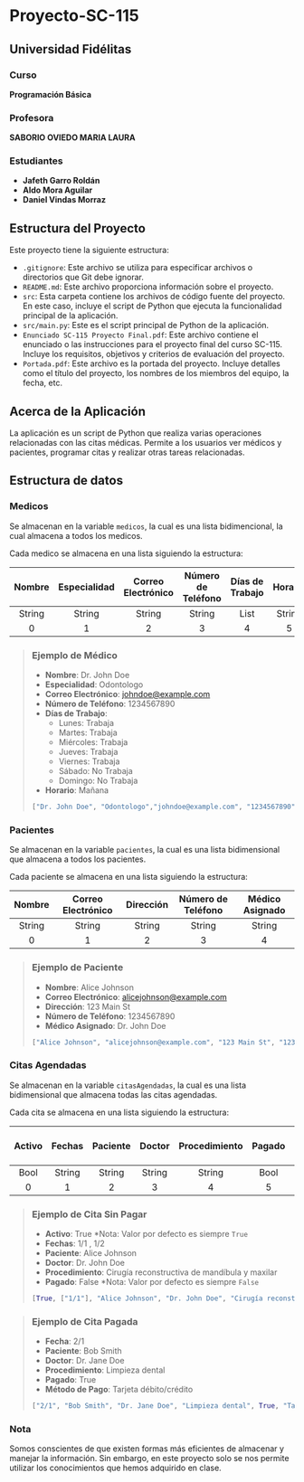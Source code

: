 # Proyecto-SC-115

## Universidad Fidélitas

### Curso

**Programación Básica**

### Profesora

**SABORIO OVIEDO MARIA LAURA**

### Estudiantes

- **Jafeth Garro Roldán**
- **Aldo Mora Aguilar**
- **Daniel Vindas Morraz**

## Estructura del Proyecto

Este proyecto tiene la siguiente estructura:

- `.gitignore`: Este archivo se utiliza para especificar archivos o directorios que Git debe ignorar.
- `README.md`: Este archivo proporciona información sobre el proyecto.
- `src`: Esta carpeta contiene los archivos de código fuente del proyecto. En este caso, incluye el script de Python que ejecuta la funcionalidad principal de la aplicación.
- `src/main.py`: Este es el script principal de Python de la aplicación.
- `Enunciado SC-115 Proyecto Final.pdf`: Este archivo contiene el enunciado o las instrucciones para el proyecto final del curso SC-115. Incluye los requisitos, objetivos y criterios de evaluación del proyecto.
- `Portada.pdf`: Este archivo es la portada del proyecto. Incluye detalles como el título del proyecto, los nombres de los miembros del equipo, la fecha, etc.

## Acerca de la Aplicación

La aplicación es un script de Python que realiza varias operaciones relacionadas con las citas médicas. Permite a los usuarios ver médicos y pacientes, programar citas y realizar otras tareas relacionadas.

## Estructura de datos

### Medicos

Se almacenan en la variable `medicos`, la cual es una lista bidimencional, la cual almacena a todos los medicos.

Cada medico se almacena en una lista siguiendo la estructura:

| Nombre | Especialidad | Correo Electrónico | Número de Teléfono | Días de Trabajo | Horario |
| :----: | :----------: | :----------------: | :----------------: | :-------------: | :-----: |
| String |    String    |       String       |       String       |      List       | String  |
|   0    |      1       |         2          |         3          |        4        |    5    |

> ### Ejemplo de Médico
>
> - **Nombre**: Dr. John Doe
> - **Especialidad**: Odontologo
> - **Correo Electrónico**: johndoe@example.com
> - **Número de Teléfono**: 1234567890
> - **Días de Trabajo**:
>   - Lunes: Trabaja
>   - Martes: Trabaja
>   - Miércoles: Trabaja
>   - Jueves: Trabaja
>   - Viernes: Trabaja
>   - Sábado: No Trabaja
>   - Domingo: No Trabaja
> - **Horario**: Mañana
>
> ```python
> ["Dr. John Doe", "Odontologo","johndoe@example.com", "1234567890", ["Trabaja","Trabaja", "Trabaja", "Trabaja", "Trabaja", "No Trabaja", "No Trabaja"], 'm']
> ```

### Pacientes

Se almacenan en la variable `pacientes`, la cual es una lista bidimensional que almacena a todos los pacientes.

Cada paciente se almacena en una lista siguiendo la estructura:

| Nombre | Correo Electrónico | Dirección | Número de Teléfono | Médico Asignado |
| :----: | :----------------: | :-------: | :----------------: | :-------------: |
| String |       String       |  String   |       String       |     String      |
|   0    |         1          |     2     |         3          |        4        |

> ### Ejemplo de Paciente
>
> - **Nombre**: Alice Johnson
> - **Correo Electrónico**: alicejohnson@example.com
> - **Dirección**: 123 Main St
> - **Número de Teléfono**: 1234567890
> - **Médico Asignado**: Dr. John Doe
>
> ```python
> ["Alice Johnson", "alicejohnson@example.com", "123 Main St", "1234567890", "Dr. John Doe"]
> ```

### Citas Agendadas

Se almacenan en la variable `citasAgendadas`, la cual es una lista bidimensional que almacena todas las citas agendadas.

Cada cita se almacena en una lista siguiendo la estructura:

| Activo | Fechas | Paciente | Doctor | Procedimiento | Pagado | Método de Pago (opcional) |
| :----: | :----: | :------: | :----: | :-----------: | :----: | :-----------------------: |
|  Bool  | String |  String  | String |    String     |  Bool  |          String           |
|   0    |   1    |    2     |   3    |       4       |   5    |             6             |

> ### Ejemplo de Cita Sin Pagar
>
> - **Activo**: True \*Nota: Valor por defecto es siempre `True`
> - **Fechas**: 1/1 , 1/2
> - **Paciente**: Alice Johnson
> - **Doctor**: Dr. John Doe
> - **Procedimiento**: Cirugía reconstructiva de mandíbula y maxilar
> - **Pagado**: False \*Nota: Valor por defecto es siempre `False`
>
> ```python
> [True, ["1/1"], "Alice Johnson", "Dr. John Doe", "Cirugía reconstructiva de mandíbula y maxilar", False]
> ```

> ### Ejemplo de Cita Pagada
>
> - **Fecha**: 2/1
> - **Paciente**: Bob Smith
> - **Doctor**: Dr. Jane Doe
> - **Procedimiento**: Limpieza dental
> - **Pagado**: True
> - **Método de Pago**: Tarjeta débito/crédito
>
> ```python
> ["2/1", "Bob Smith", "Dr. Jane Doe", "Limpieza dental", True, "Tarjeta débito/crédito"]
> ```

### Nota

Somos conscientes de que existen formas más eficientes de almacenar y manejar la información. Sin embargo, en este proyecto solo se nos permite utilizar los conocimientos que hemos adquirido en clase.
